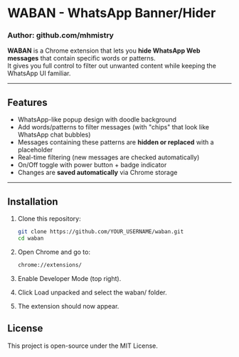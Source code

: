 # WABAN - WhatsApp Banner/Hider
### Author: github.com/mhmistry

**WABAN** is a Chrome extension that lets you **hide WhatsApp Web messages** that contain specific words or patterns.  
It gives you full control to filter out unwanted content while keeping the WhatsApp UI familiar.

---

## Features
- WhatsApp-like popup design with doodle background  
- Add words/patterns to filter messages (with "chips" that look like WhatsApp chat bubbles)  
- Messages containing these patterns are **hidden or replaced** with a placeholder  
- Real-time filtering (new messages are checked automatically)  
- On/Off toggle with power button + badge indicator  
- Changes are **saved automatically** via Chrome storage  

---

## Installation
1. Clone this repository:
   ```bash
   git clone https://github.com/YOUR_USERNAME/waban.git
   cd waban

2. Open Chrome and go to:
    ```bash
    chrome://extensions/

3. Enable Developer Mode (top right).

4. Click Load unpacked and select the waban/ folder.

5. The extension should now appear.

## License
This project is open-source under the MIT License.
